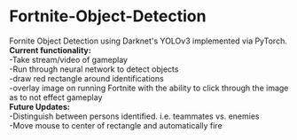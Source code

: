 # Fortnite-Object-Detection
Fornite Object Detection using Darknet's YOLOv3 implemented via PyTorch.<br>
<b>Current functionality:</b><br>
-Take stream/video of gameplay<br>
-Run through neural network to detect objects<br> 
-draw red rectangle around identifications <br>
-overlay image on running Fortnite with the ability to click through the image as to not effect gameplay<br>
<b>Future Updates:</b><br>
-Distinguish between persons identified. i.e. teammates vs. enemies<br>
-Move mouse to center of rectangle and automatically fire<br>
